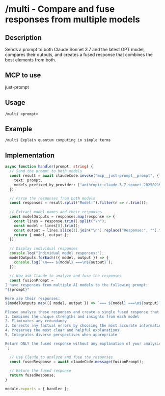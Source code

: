 # /multi - Compare and fuse responses from multiple models

## Description
Sends a prompt to both Claude Sonnet 3.7 and the latest GPT model, compares their outputs, and creates a fused response that combines the best elements from both.

## MCP to use 
just-prompt

## Usage
```
/multi <prompt>
```

## Example
```
/multi Explain quantum computing in simple terms
```

## Implementation
```typescript
async function handler(prompt: string) {
  // Send the prompt to both models
  const result = await claudeCode.invoke("mcp__just-prompt__prompt", {
    text: prompt,
    models_prefixed_by_provider: ["anthropic:claude-3-7-sonnet-20250219", "openai:gpt-4-turbo"]
  });

  // Parse the responses from both models
  const responses = result.split("Model:").filter(r => r.trim());
  
  // Extract model names and their responses
  const modelOutputs = responses.map(response => {
    const lines = response.trim().split("\n");
    const model = lines[0].trim();
    const output = lines.slice(1).join("\n").replace("Response:", "").trim();
    return { model, output };
  });
  
  // Display individual responses
  console.log("Individual model responses:");
  modelOutputs.forEach(({ model, output }) => {
    console.log(`\n=== ${model} ===\n${output}`);
  });
  
  // Now ask Claude to analyze and fuse the responses
  const fusionPrompt = `
I have responses from multiple AI models to the following prompt:
"${prompt}"

Here are their responses:
${modelOutputs.map(({ model, output }) => `=== ${model} ===\n${output}`).join("\n\n")}

Please analyze these responses and create a single fused response that:
1. Combines the unique strengths and insights from each model
2. Eliminates any redundancy
3. Corrects any factual errors by choosing the most accurate information
4. Preserves the most clear and helpful explanations
5. Integrates diverse perspectives when appropriate

Return ONLY the fused response without any explanation of your analysis process.
`;

  // Use Claude to analyze and fuse the responses
  const fusedResponse = await claudeCode.message(fusionPrompt);
  
  // Return the fused response
  return fusedResponse;
}

module.exports = { handler };
```

